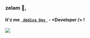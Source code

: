 ### zelam 👋, 
#### It'z me [```  Abdiza Dev  ```](https://abdiza.tech) - \<Developer /> !
[![](https://visitcount.itsvg.in/api?id=abdisadev&label=Profile%20Views&pretty=false)](https://visitcount.itsvg.in)

